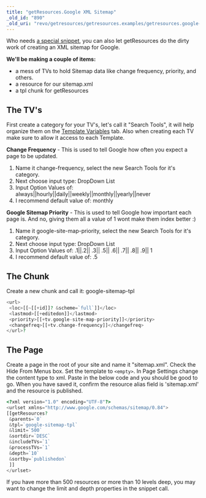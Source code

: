 ```yaml
---
title: "getResources.Google XML Sitemap"
_old_id: "890"
_old_uri: "revo/getresources/getresources.examples/getresources.google-xml-sitemap"
---
```


Who needs [a special snippet](extras/googlesitemap "GoogleSiteMap"), you can also let getResources do the dirty work of creating an XML sitemap for Google.

**We'll be making a couple of items:**

- a mess of TVs to hold Sitemap data like change frequency, priority, and others.
- a resource for our sitemap.xml
- a tpl chunk for getResources

## The TV's

First create a category for your TV's, let's call it "Search Tools", it will help organize them on the [Template Variables](making-sites-with-modx/customizing-content/template-variables "Template Variables") tab. Also when creating each TV make sure to allow it access to each Template.

**Change Frequency** - This is used to tell Google how often you expect a page to be updated.

1. Name it change-frequency, select the new Search Tools for it's category.
2. Next choose input type: DropDown List
3. Input Option Values of: always||hourly||daily||weekly||monthly||yearly||never
4. I recommend default value of: monthly

**Google Sitemap Priority** - This is used to tell Google how important each page is. And no, giving them all a value of 1 wont make them index better :)

1. Name it google-site-map-priority, select the new Search Tools for it's category.
2. Next choose input type: DropDown List
3. Input Option Values of: .1||.2|| .3|| .5|| .6|| .7|| .8|| .9|| 1
4. I recommend default value of: .5

## The Chunk

Create a new chunk and call it: google-sitemap-tpl

 ``` php
<url>
  <loc>[[~[[+id]]? &scheme=`full`]]</loc>
  <lastmod>[[+editedon]]</lastmod>
  <priority>[[+tv.google-site-map-priority]]</priority>
  <changefreq>[[+tv.change-frequency]]</changefreq>
</url>?
```

## The Page

Create a page in the root of your site and name it "sitemap.xml". Check the Hide From Menus box. Set the template to `<empty>`. In Page Settings change the content type to xml. Paste in the below code and you should be good to go. When you have saved it, confirm the resource alias field is 'sitemap.xml' and the resource is published.

 ``` php
<?xml version="1.0" encoding="UTF-8"?>
<urlset xmlns="http://www.google.com/schemas/sitemap/0.84">
[[getResources?
  &parents=`0`
  &tpl=`google-sitemap-tpl`
  &limit=`500`
  &sortdir=`DESC`
  &includeTVs=`1`
  &processTVs=`1`
  &depth=`10`
  &sortby=`publishedon`
  ]]
</urlset>
```

If you have more than 500 resources or more than 10 levels deep, you may want to change the limit and depth properties in the snippet call.
